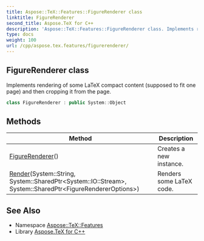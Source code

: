 ```yaml
---
title: Aspose::TeX::Features::FigureRenderer class
linktitle: FigureRenderer
second_title: Aspose.TeX for C++
description: 'Aspose::TeX::Features::FigureRenderer class. Implements rendering of some LaTeX compact content (supposed to fit one page) and then cropping it from the page in C++.'
type: docs
weight: 100
url: /cpp/aspose.tex.features/figurerenderer/
---
```

## FigureRenderer class


Implements rendering of some LaTeX compact content (supposed to fit one page) and then cropping it from the page.

```cpp
class FigureRenderer : public System::Object
```

## Methods

| Method | Description |
| --- | --- |
| [FigureRenderer](./figurerenderer/)() | Creates a new instance. |
| [Render](./render/)(System::String, System::SharedPtr\<System::IO::Stream\>, System::SharedPtr\<FigureRendererOptions\>) | Renders some LaTeX code. |
## See Also

* Namespace [Aspose::TeX::Features](../)
* Library [Aspose.TeX for C++](../../)
